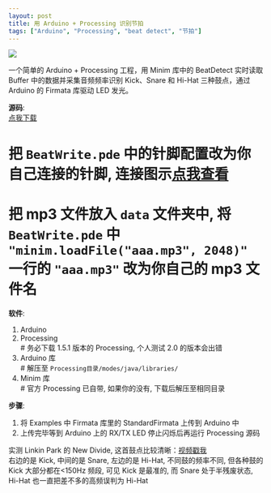 ```yaml
---
layout: post
title: 用 Arduino + Processing 识别节拍
tags: ["Arduino", "Processing", "beat detect", "节拍"]
---
```


![](//wil.dog/static/images/arduino.jpg)

一个简单的 Arduino + Processing 工程，用 Minim 库中的 BeatDetect 实时读取 Buffer 中的数据并采集音频频率识别 Kick、Snare 和 Hi-Hat 三种鼓点，通过 Arduino 的 Firmata 库驱动 LED 发光。

**源码**:  
[点我下载](http://wil.dog/download/BeatWrite.zip)  
# 把 `BeatWrite.pde` 中的针脚配置改为你自己连接的针脚, 连接图示[点我查看](/resources/circuit.jpg)  
# 把 mp3 文件放入 `data` 文件夹中, 将 `BeatWrite.pde` 中 `"minim.loadFile("aaa.mp3", 2048)"` 一行的 `"aaa.mp3"` 改为你自己的 mp3 文件名

**软件**:  
1. Arduino  
2. Processing  
   \# 务必下载 1.5.1 版本的 Processing, 个人测试 2.0 的版本会出错  
3. Arduino 库  
   \# 解压至 `Processing目录/modes/java/libraries/`  
4. Minim 库  
   \# 官方 Processing 已自带, 如果你的没有, 下载后解压至相同目录  

**步骤**:  
1. 将 Examples 中 Firmata 库里的 StandardFirmata 上传到 Arduino 中  
2. 上传完毕等到 Arduino 上的 RX/TX LED 停止闪烁后再运行 Processing 源码  

实测 Linkin Park 的 New Divide, 这首鼓点比较清晰：[视频戳我](http://v.youku.com/v_show/id_XNTcyNDA5NjAw.html)  
右边的是 Kick, 中间的是 Snare, 左边的是 Hi-Hat, 不同鼓的频率不同, 但各种鼓的 Kick 大部分都在<150Hz 频段, 可见 Kick 是最准的, 而 Snare 处于半残废状态, Hi-Hat 也一直把差不多的高频误判为 Hi-Hat
